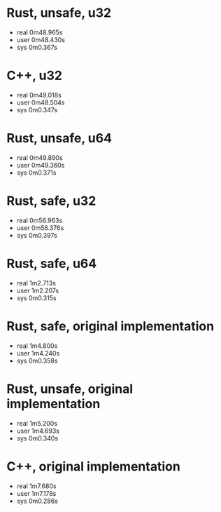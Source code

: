 # Rust, unsafe, u32
* real	0m48.965s
* user	0m48.430s
* sys	0m0.367s

# C++, u32
* real	0m49.018s
* user	0m48.504s
* sys	0m0.347s

# Rust, unsafe, u64
* real	0m49.890s
* user	0m49.360s
* sys	0m0.371s

# Rust, safe, u32
* real	0m56.963s
* user	0m56.376s
* sys	0m0.397s

# Rust, safe, u64
* real	1m2.713s
* user	1m2.207s
* sys	0m0.315s

# Rust, safe, original implementation
* real	1m4.800s
* user	1m4.240s
* sys	0m0.358s

# Rust, unsafe, original implementation
* real	1m5.200s
* user	1m4.693s
* sys	0m0.340s

# C++, original implementation
* real	1m7.680s
* user	1m7.178s
* sys	0m0.286s
